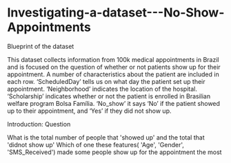 # Investigating-a-dataset---No-Show-Appointments



Blueprint of the dataset


This dataset collects information from 100k medical appointments in Brazil and is focused on the question of whether or not patients show up for their appointment. A number of characteristics about the patient are included in each row.
‘ScheduledDay’ tells us on what day the patient set up their appointment.
‘Neighborhood’ indicates the location of the hospital.
‘Scholarship’ indicates whether or not the patient is enrolled in Brasilian welfare program Bolsa Família.
‘No_show’ it says ‘No’ if the patient showed up to their appointment, and ‘Yes’ if they did not show up.



Introduction:
Question

What is the total number of people that 'showed up' and the total that 'didnot show up'
Which of one these features( 'Age', 'Gender', 'SMS_Received') made some people show up for the appointment the most
